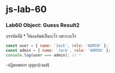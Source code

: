 # js-lab-60
### Lab60 Object: Guess Result2
บรรทัดที่มี * ให้ผลลัพธ์เป็นอะไร เพราะอะไร

```JavaScript
const user = { name: 'Jack', role: 'ADMIN' };
const admin = { name: 'Jack', role: 'ADMIN' };
console.log(user === admin); // *
```
-ปฏิพงษศกร บุญมา(เจมส์)